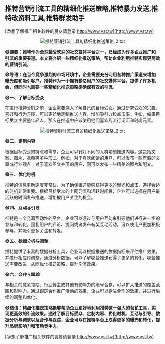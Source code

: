 ## **推特营销引流工具的精细化推送策略,推特暴力发送,推特改资料工具,推特群发助手**

[😍想了解推广相关软件的朋友请登录 http://www.vst.tw](http://www.vst.tw)

 <center><img src="https://vst.tw/MP4/tuiguang/png/4.png" alt="推特营销引流工具的精细化推送策略_2.txt"></center>

**😄摘要：推特作为全球最受欢迎的社交媒体平台之一，已经成为许多企业推广和引流的重要渠道。本文将介绍一些精细化推送策略，帮助企业利用推特实现更高效的营销引流。**

**😄导语：在当今竞争激烈的市场环境中，企业需要充分利用各种推广渠道来增加曝光度和吸引客户。推特作为一个拥有数亿用户的社交媒体平台，提供了许多机会，但同时也需要一些精细化推送策略来确保有效的引流。**

**😄一、了解目标受众**

在进行推特营销之前，企业需要深入了解自己的目标受众。通过研究受众的兴趣、喜好和行为习惯，可以更好地定制推送内容，增加吸引力和点击率。例如，如果目标受众主要是年轻人，那么在推送中应该使用他们喜欢的流行词汇和时尚元素。

 <center><img src="https://vst.tw/MP4/tuiguang/png/3.png" alt="推特营销引流工具的精细化推送策略_2.txt"></center>

**😄二、定制内容**

根据目标受众的特点和需求，企业可以针对不同的人群定制推送内容。这包括文案、图片、视频等多种形式。例如，对于喜欢阅读的用户，可以发布一些有趣的文章或行业观点；对于喜欢图文并茂的用户，则可以发布一些精美的图片和配文。

**😄三、优化时机**

推特的信息更新速度非常快，为了确保推送能够获得更多的曝光和点击，选择合适的时机非常重要。根据目标受众的上网习惯和活跃时间段，企业可以选择在用户最活跃的时间发布推送，增加被用户关注的机会。

**😄四、互动与引导**

推特是一个充满互动性的平台，企业可以通过与用户互动来引导他们进行进一步的参与和转化。回复用户的评论、提问或者发布有奖互动活动，可以使用户更加积极参与，并吸引更多关注和转发。

**😄五、数据分析与调整**

推特提供了丰富的数据分析工具，企业可以根据推送的数据指标来评估推广效果，并进行相应的调整。通过分析数据，可以了解哪些推送获得了更多的转化，哪些推送需要改进，从而优化推送策略，提升引流效果。

**😄六、合作与跟踪**

与相关的意见领袖、行业博主或其他有影响力的账号合作，可以扩大推送的覆盖范围和影响力。通过跟踪合作推广活动的效果，企业可以评估合作的效果，并进行后续的调整和优化。

**😄结语：精细化推送策略能够帮助企业更好地利用推特这一强大的营销工具，实现更高效的引流效果。通过了解目标受众、定制内容、优化时机、互动与引导、数据分析与调整以及合作与跟踪，企业可以在推特平台上取得更多的曝光和转化，提升品牌影响力和市场竞争力。**

[😍想了解推广相关软件的朋友请登录 http://www.vst.tw](http://www.vst.tw)



